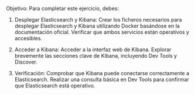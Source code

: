 Objetivo: 
Para completar este ejercicio, debes: 
1. Desplegar Elasticsearch y Kibana: 
    Crear los ficheros necesarios para desplegar Elasticsearch y Kibana utilizando Docker basándose en la documentación oficial. 
    Verificar que ambos servicios están operativos y accesibles. 
 
2. Acceder a Kibana: 
    Acceder a la interfaz web de Kibana. 
    Explorar brevemente las secciones clave de Kibana, incluyendo Dev Tools y Discover. 

3. Verificación: 
    Comprobar que Kibana puede conectarse correctamente a Elasticsearch. 
    Realizar una consulta básica en Dev Tools para confirmar que Elasticsearch está operativo. 